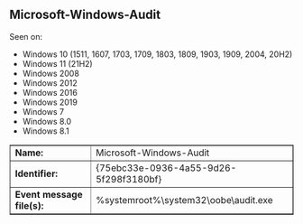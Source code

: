 ## Microsoft-Windows-Audit

Seen on:
* Windows 10 (1511, 1607, 1703, 1709, 1803, 1809, 1903, 1909, 2004, 20H2)
* Windows 11 (21H2)
* Windows 2008
* Windows 2012
* Windows 2016
* Windows 2019
* Windows 7
* Windows 8.0
* Windows 8.1

<table border="1" class="docutils">
  <tbody>
    <tr>
      <td><b>Name:</b></td>
      <td>Microsoft-Windows-Audit</td>
    </tr>
    <tr>
      <td><b>Identifier:</b></td>
      <td>{75ebc33e-0936-4a55-9d26-5f298f3180bf}</td>
    </tr>
    <tr>
      <td><b>Event message file(s):</b></td>
      <td>%systemroot%\system32\oobe\audit.exe</td>
    </tr>
  </tbody>
</table>

&nbsp;

